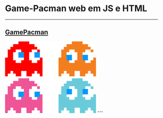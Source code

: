 # Game-Pacman web em JS e HTML
---
[GamePacman](https://jowcodesoftware.github.io/pacman/)
---
<img src="./img/ghost.png">
---
